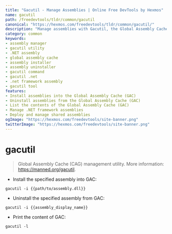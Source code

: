 ```yaml
---
title: "Gacutil - Manage Assemblies | Online Free DevTools by Hexmos"
name: gacutil
path: /freedevtools/tldr/common/gacutil
canonical: "https://hexmos.com/freedevtools/tldr/common/gacutil/"
description: "Manage assemblies with Gacutil, the Global Assembly Cache utility. Install, uninstall and list assemblies in the GAC effortlessly. Free online tool, no registration required."
category: common
keywords:
- assembly manager
- gacutil utility
- .NET assembly
- global assembly cache
- assembly installer
- assembly uninstaller
- gacutil command
- gacutil .net
- .net framework assembly
- gacutil tool
features:
- Install assemblies into the Global Assembly Cache (GAC)
- Uninstall assemblies from the Global Assembly Cache (GAC)
- List the contents of the Global Assembly Cache (GAC)
- Manage .NET framework assemblies
- Deploy and manage shared assemblies
ogImage: "https://hexmos.com/freedevtools/site-banner.png"
twitterImage: "https://hexmos.com/freedevtools/site-banner.png"
---
```


# gacutil

> Global Assembly Cache (CAG) management utility.
> More information: <https://manned.org/gacutil>.

- Install the specified assembly into GAC:

`gacutil -i {{path/to/assembly.dll}}`

- Uninstall the specified assembly from GAC:

`gacutil -i {{assembly_display_name}}`

- Print the content of GAC:

`gacutil -l`
